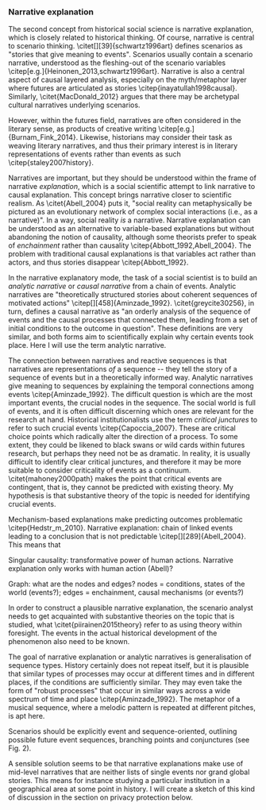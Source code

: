 ### Narrative explanation

The second concept from historical social science is narrative explanation, which is closely related to historical thinking. Of course, narrative is central to scenario thinking. \citet[][39]{schwartz1996art} defines scenarios as "stories that give meaning to events". Scenarios usually contain a scenario narrative, understood as the fleshing-out of the scenario variables \citep[e.g.]{Heinonen_2013,schwartz1996art}. Narrative is also a central aspect of causal layered analysis, especially on the myth/metaphor layer where futures are articulated as stories \citep{inayatullah1998causal}. Similarly, \citet{MacDonald_2012} argues that there may be archetypal cultural narratives underlying scenarios.

However, within the futures field, narratives are often considered in the literary sense, as products of creative writing \citep[e.g.]{Burnam_Fink_2014}. Likewise, historians may consider their task as weaving literary narratives, and thus their primary interest is in literary representations of events rather than events as such \citep{staley2007history}.

Narratives are important, but they should be understood within the frame of narrative *explanation*, which is a social scientific attempt to link narrative to causal explanation. This concept brings narrative closer to scientific realism. As \citet{Abell_2004} puts it, "social reality can metaphysically be pictured as an evolutionary network of complex social interactions (i.e., as a narrative)". In a way, social reality *is* a narrative. Narrative explanation can be understood as an alternative to variable-based explanations but without abandoning the notion of causality, although some theorists prefer to speak of *enchainment* rather than causality \citep{Abbott_1992,Abell_2004}. The problem with traditional causal explanations is that variables act rather than actors, and thus stories disappear \citep{Abbott_1992}.

In the narrative explanatory mode, the task of a social scientist is to build an *analytic narrative* or *causal narrative* from a chain of events. Analytic narratives are "theoretically structured stories about coherent sequences of motivated actions" \citep[][458]{Aminzade_1992}. \citet{greycite30256}, in turn, defines a causal narrative as "an orderly analysis of the sequence of events and the causal processes that connected them, leading from a set of initial conditions to the outcome in question". These definitions are very similar, and both forms aim to scientifically explain why certain events took place. Here I will use the term analytic narrative.

The connection between narratives and reactive sequences is that narratives are representations *of* a sequence -- they tell the story of a sequence of events but in a theoretically informed way. Analytic narratives give meaning to sequences by explaining the temporal connections among events \citep{Aminzade_1992}. The difficult question is which are the most important events, the crucial nodes in the sequence. The social world is full of events, and it is often difficult discerning which ones are relevant for the research at hand. Historical institutionalists use the term *critical junctures* to refer to such crucial events \citep{Capoccia_2007}. These are critical choice points which radically alter the direction of a process. To some extent, they could be likened to black swans or wild cards within futures research, but perhaps they need not be as dramatic. In reality, it is usually difficult to identify clear critical junctures, and therefore it may be more suitable to consider criticality of events as a continuum. \citet{mahoney2000path} makes the point that critical events are contingent, that is, they cannot be predicted with existing theory. My hypothesis is that substantive theory of the topic is needed for identifying crucial events.

Mechanism-based explanations make predicting outcomes problematic \citep{Hedstr_m_2010}.
Narrative explanation: chain of linked events leading to a conclusion that is not predictable \citep[][289]{Abell_2004}. This means that 

Singular causality: transformative power of human actions. Narrative explanation only works with human action (Abell)?

Graph: what are the nodes and edges? nodes = conditions, states of the world (events?); edges = enchainment, causal mechanisms (or events?)

In order to construct a plausible narrative explanation, the scenario analyst needs to get acquainted with substantive theories on the topic that is studied, what \citet{piirainen2015theory} refer to as using theory within foresight. The events in the actual historical development of the phenomenon also need to be known.

The goal of narrative explanation or analytic narratives is generalisation of sequence types. History certainly does not repeat itself, but it is plausible that similar types of processes may occur at different times and in different places, if the conditions are sufficiently similar. They may even take the form of "robust processes" that occur in similar ways across a wide spectrum of time and place \citep{Aminzade_1992}. The metaphor of a musical sequence, where a melodic pattern is repeated at different pitches, is apt here.

Scenarios should be explicitly event and sequence-oriented, outlining possible future event sequences, branching points and conjunctures (see Fig. 2).

A sensible solution seems to be that narrative explanations make use of mid-level narratives that are neither lists of single events nor grand global stories. This means for instance studying a particular institution in a geographical area at some point in history. I will create a sketch of this kind of discussion in the section on privacy protection below.